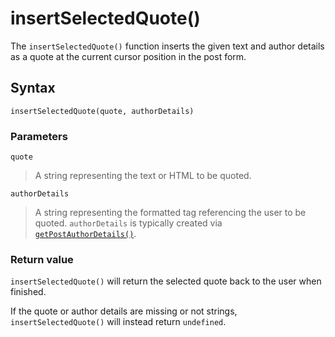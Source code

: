 # insertSelectedQuote()
The `insertSelectedQuote()` function inserts the given text and author details as a quote at the current cursor position in the post form.

## Syntax
```
insertSelectedQuote(quote, authorDetails)
```

### Parameters
`quote`
> A string representing the text or HTML to be quoted.

`authorDetails`
> A string representing the formatted tag referencing the user to be quoted. `authorDetails` is typically created via [`getPostAuthorDetails()`](getPostAuthorDetails.md).

### Return value
`insertSelectedQuote()` will return the selected quote back to the user when finished.

If the quote or author details are missing or not strings, `insertSelectedQuote()` will instead return `undefined`.
